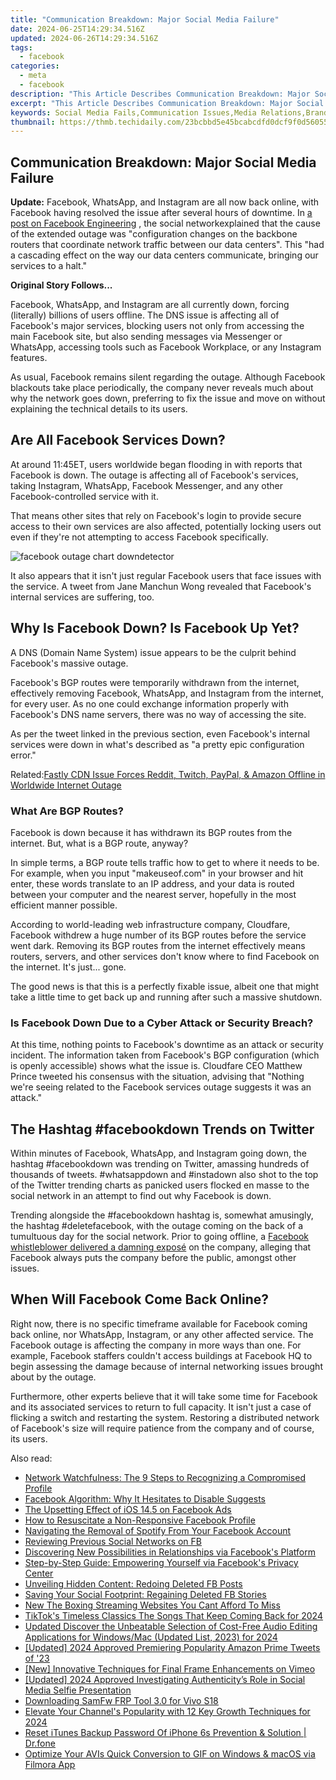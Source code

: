 ```yaml
---
title: "Communication Breakdown: Major Social Media Failure"
date: 2024-06-25T14:29:34.516Z
updated: 2024-06-26T14:29:34.516Z
tags:
  - facebook
categories:
  - meta
  - facebook
description: "This Article Describes Communication Breakdown: Major Social Media Failure"
excerpt: "This Article Describes Communication Breakdown: Major Social Media Failure"
keywords: Social Media Fails,Communication Issues,Media Relations,Brand Crisis,Social Platforms,Network Breakdown,Messaging Errors
thumbnail: https://thmb.techidaily.com/23bcbbd5e45bcabcdfd0dcf9f0d56055fdfa4178e94d0dd13999edb6b6a4b8b2.jpg
---
```


## Communication Breakdown: Major Social Media Failure

**Update:** Facebook, WhatsApp, and Instagram are all now back online, with Facebook having resolved the issue after several hours of downtime. In [a post on Facebook Engineering](https://engineering.fb.com/2021/10/04/networking-traffic/outage/) , the social networkexplained that the cause of the extended outage was "configuration changes on the backbone routers that coordinate network traffic between our data centers". This "had a cascading effect on the way our data centers communicate, bringing our services to a halt."

**Original Story Follows...**

 Facebook, WhatsApp, and Instagram are all currently down, forcing (literally) billions of users offline. The DNS issue is affecting all of Facebook's major services, blocking users not only from accessing the main Facebook site, but also sending messages via Messenger or WhatsApp, accessing tools such as Facebook Workplace, or any Instagram features.

 As usual, Facebook remains silent regarding the outage. Although Facebook blackouts take place periodically, the company never reveals much about why the network goes down, preferring to fix the issue and move on without explaining the technical details to its users.

## Are All Facebook Services Down?

 At around 11:45ET, users worldwide began flooding in with reports that Facebook is down. The outage is affecting all of Facebook's services, taking Instagram, WhatsApp, Facebook Messenger, and any other Facebook-controlled service with it.

 That means other sites that rely on Facebook's login to provide secure access to their own services are also affected, potentially locking users out even if they're not attempting to access Facebook specifically.

![facebook outage chart downdetector](https://static1.makeuseofimages.com/wordpress/wp-content/uploads/2021/10/facebook-outage-chart-downdetector.jpg)

 It also appears that it isn't just regular Facebook users that face issues with the service. A tweet from Jane Manchun Wong revealed that Facebook's internal services are suffering, too.

## Why Is Facebook Down? Is Facebook Up Yet?

 A DNS (Domain Name System) issue appears to be the culprit behind Facebook's massive outage.

 Facebook's BGP routes were temporarily withdrawn from the internet, effectively removing Facebook, WhatsApp, and Instagram from the internet, for every user. As no one could exchange information properly with Facebook's DNS name servers, there was no way of accessing the site.

 As per the tweet linked in the previous section, even Facebook's internal services were down in what's described as "a pretty epic configuration error."

 Related:[Fastly CDN Issue Forces Reddit, Twitch, PayPal, & Amazon Offline in Worldwide Internet Outage](https://www.makeuseof.com/fastly-cnd-issue-forces-reddit-twitch-paypal-amazon-offline-in-worldwide-internet-outage/)

### What Are BGP Routes?

 Facebook is down because it has withdrawn its BGP routes from the internet. But, what is a BGP route, anyway?

 In simple terms, a BGP route tells traffic how to get to where it needs to be. For example, when you input "makeuseof.com" in your browser and hit enter, these words translate to an IP address, and your data is routed between your computer and the nearest server, hopefully in the most efficient manner possible.

 According to world-leading web infrastructure company, Cloudfare, Facebook withdrew a huge number of its BGP routes before the service went dark. Removing its BGP routes from the internet effectively means routers, servers, and other services don't know where to find Facebook on the internet. It's just... gone.

 The good news is that this is a perfectly fixable issue, albeit one that might take a little time to get back up and running after such a massive shutdown.

### Is Facebook Down Due to a Cyber Attack or Security Breach?

 At this time, nothing points to Facebook's downtime as an attack or security incident. The information taken from Facebook's BGP configuration (which is openly accessible) shows what the issue is. Cloudfare CEO Matthew Prince tweeted his consensus with the situation, advising that "Nothing we're seeing related to the Facebook services outage suggests it was an attack."

## The Hashtag #facebookdown Trends on Twitter

 Within minutes of Facebook, WhatsApp, and Instagram going down, the hashtag #facebookdown was trending on Twitter, amassing hundreds of thousands of tweets. #whatsappdown and #instadown also shot to the top of the Twitter trending charts as panicked users flocked en masse to the social network in an attempt to find out why Facebook is down.

 Trending alongside the #facebookdown hashtag is, somewhat amusingly, the hashtag #deletefacebook, with the outage coming on the back of a tumultuous day for the social network. Prior to going offline, a [Facebook whistleblower delivered a damning exposé](https://www.makeuseof.com/who-is-facebook-whistleblower-60-minutes-interview-claims/) on the company, alleging that Facebook always puts the company before the public, amongst other issues.

## When Will Facebook Come Back Online?

 Right now, there is no specific timeframe available for Facebook coming back online, nor WhatsApp, Instagram, or any other affected service. The Facebook outage is affecting the company in more ways than one. For example, Facebook staffers couldn't access buildings at Facebook HQ to begin assessing the damage because of internal networking issues brought about by the outage.

 Furthermore, other experts believe that it will take some time for Facebook and its associated services to return to full capacity. It isn't just a case of flicking a switch and restarting the system. Restoring a distributed network of Facebook's size will require patience from the company and of course, its users.


<ins class="adsbygoogle"
     style="display:block"
     data-ad-format="autorelaxed"
     data-ad-client="ca-pub-7571918770474297"
     data-ad-slot="1223367746"></ins>



<ins class="adsbygoogle"
     style="display:block"
     data-ad-client="ca-pub-7571918770474297"
     data-ad-slot="8358498916"
     data-ad-format="auto"
     data-full-width-responsive="true"></ins>

<span class="atpl-alsoreadstyle">Also read:</span>
<div><ul>
<li><a href="https://facebook.techidaily.com/network-watchfulness-the-9-steps-to-recognizing-a-compromised-profile/"><u>Network Watchfulness: The 9 Steps to Recognizing a Compromised Profile</u></a></li>
<li><a href="https://facebook.techidaily.com/facebook-algorithm-why-it-hesitates-to-disable-suggests/"><u>Facebook Algorithm: Why It Hesitates to Disable Suggests</u></a></li>
<li><a href="https://facebook.techidaily.com/the-upsetting-effect-of-ios-145-on-facebook-ads/"><u>The Upsetting Effect of iOS 14.5 on Facebook Ads</u></a></li>
<li><a href="https://facebook.techidaily.com/how-to-resuscitate-a-non-responsive-facebook-profile/"><u>How to Resuscitate a Non-Responsive Facebook Profile</u></a></li>
<li><a href="https://facebook.techidaily.com/navigating-the-removal-of-spotify-from-your-facebook-account/"><u>Navigating the Removal of Spotify From Your Facebook Account</u></a></li>
<li><a href="https://facebook.techidaily.com/reviewing-previous-social-networks-on-fb/"><u>Reviewing Previous Social Networks on FB</u></a></li>
<li><a href="https://facebook.techidaily.com/discovering-new-possibilities-in-relationships-via-facebooks-platform/"><u>Discovering New Possibilities in Relationships via Facebook's Platform</u></a></li>
<li><a href="https://facebook.techidaily.com/step-by-step-guide-empowering-yourself-via-facebooks-privacy-center/"><u>Step-by-Step Guide: Empowering Yourself via Facebook's Privacy Center</u></a></li>
<li><a href="https://facebook.techidaily.com/unveiling-hidden-content-redoing-deleted-fb-posts/"><u>Unveiling Hidden Content: Redoing Deleted FB Posts</u></a></li>
<li><a href="https://facebook.techidaily.com/saving-your-social-footprint-regaining-deleted-fb-stories/"><u>Saving Your Social Footprint: Regaining Deleted FB Stories</u></a></li>
<li><a href="https://ai-live-streaming.techidaily.com/new-the-boxing-streaming-websites-you-cant-afford-to-miss/"><u>New The Boxing Streaming Websites You Cant Afford To Miss</u></a></li>
<li><a href="https://tiktok-clips.techidaily.com/tiktoks-timeless-classics-the-songs-that-keep-coming-back-for-2024/"><u>TikTok's Timeless Classics  The Songs That Keep Coming Back for 2024</u></a></li>
<li><a href="https://sound-tweaking.techidaily.com/updated-discover-the-unbeatable-selection-of-cost-free-audio-editing-applications-for-windowsmac-updated-list-2023-for-2024/"><u>Updated Discover the Unbeatable Selection of Cost-Free Audio Editing Applications for Windows/Mac (Updated List, 2023) for 2024</u></a></li>
<li><a href="https://twitter-videos.techidaily.com/updated-2024-approved-premiering-popularity-amazon-prime-tweets-of-23/"><u>[Updated] 2024 Approved  Premiering Popularity  Amazon Prime Tweets of '23</u></a></li>
<li><a href="https://vimeo-videos.techidaily.com/new-innovative-techniques-for-final-frame-enhancements-on-vimeo/"><u>[New] Innovative Techniques for Final Frame Enhancements on Vimeo</u></a></li>
<li><a href="https://instagram-clips.techidaily.com/updated-2024-approved-investigating-authenticitys-role-in-social-media-selfie-presentation/"><u>[Updated] 2024 Approved  Investigating Authenticity’s Role in Social Media Selfie Presentation</u></a></li>
<li><a href="https://unlock-android.techidaily.com/downloading-samfw-frp-tool-30-for-vivo-s18-by-drfone-android/"><u>Downloading SamFw FRP Tool 3.0 for Vivo S18</u></a></li>
<li><a href="https://youtube-videos.techidaily.com/elevate-your-channels-popularity-with-12-key-growth-techniques-for-2024/"><u>Elevate Your Channel's Popularity with 12 Key Growth Techniques for 2024</u></a></li>
<li><a href="https://iphone-unlock.techidaily.com/reset-itunes-backup-password-of-iphone-6s-prevention-and-solution-drfone-by-drfone-ios/"><u>Reset iTunes Backup Password Of iPhone 6s Prevention & Solution | Dr.fone</u></a></li>
<li><a href="https://extra-tips.techidaily.com/optimize-your-avis-quick-conversion-to-gif-on-windows-and-macos-via-filmora-app/"><u>Optimize Your AVIs  Quick Conversion to GIF on Windows & macOS via Filmora App</u></a></li>
</ul></div>
